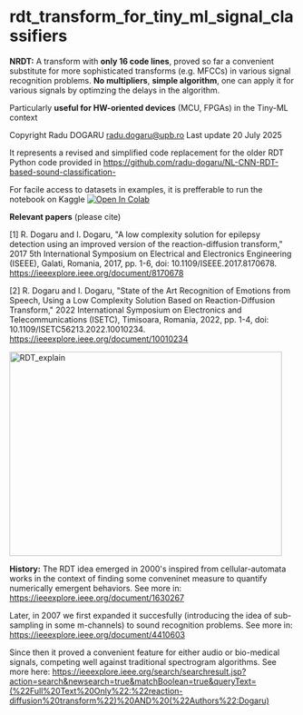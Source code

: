 # rdt_transform_for_tiny_ml_signal_classifiers
**NRDT:** A transform with **only 16 code lines**, proved so far a convenient substitute for more sophisticated transforms (e.g. MFCCs) in various signal recognition problems. 
**No multipliers**, **simple algorithm**, one can apply it for various signals by optimzing the delays in the algorithm. 

Particularly **useful for HW-oriented devices** (MCU, FPGAs) in the Tiny-ML context 

Copyright Radu DOGARU radu.dogaru@upb.ro 
Last update 20 July 2025 

It represents a revised and simplified code replacement for the older RDT Python code provided in https://github.com/radu-dogaru/NL-CNN-RDT-based-sound-classification- 

For facile access to datasets in  examples, it is prefferable to run the notebook on Kaggle
<a href="https://colab.research.google.com/github/radu-dogaru/rdt_transform_for_tiny_ml_signal_classifiers/blob/main/nrdt-2025.ipynb">
  <img src="https://colab.research.google.com/assets/colab-badge.svg" alt="Open In Colab"/>
</a>

**Relevant papers** (please cite)

[1] R. Dogaru and I. Dogaru, "A low complexity solution for epilepsy detection using an improved version of the reaction-diffusion transform," 2017 5th International Symposium on Electrical and Electronics Engineering (ISEEE), Galati, Romania, 2017, pp. 1-6, doi: 10.1109/ISEEE.2017.8170678.
https://ieeexplore.ieee.org/document/8170678  

[2] R. Dogaru and I. Dogaru, "State of the Art Recognition of Emotions from Speech, Using a Low Complexity Solution Based on Reaction-Diffusion Transform," 2022 International Symposium on Electronics and Telecommunications (ISETC), Timisoara, Romania, 2022, pp. 1-4, doi: 10.1109/ISETC56213.2022.10010234. 
https://ieeexplore.ieee.org/document/10010234

<img width="480" height="360" alt="RDT_explain" src="https://github.com/user-attachments/assets/2a6c6523-7a5d-4153-9dbc-569c8dc30f91" />

**History:** The RDT idea emerged in 2000's inspired from cellular-automata works in the context of finding some conveninet measure to quantify numerically emergent behaviors. See more in:  https://ieeexplore.ieee.org/document/1630267

Later, in 2007 we first expanded it succesfully (introducing the idea of sub-sampling in some m-channels) to sound recognition problems. See more in: https://ieeexplore.ieee.org/document/4410603 

Since then it proved a convenient feature for either audio or bio-medical signals, competing well against traditional spectrogram algorithms. See more here: https://ieeexplore.ieee.org/search/searchresult.jsp?action=search&newsearch=true&matchBoolean=true&queryText=(%22Full%20Text%20Only%22:%22reaction-diffusion%20transform%22)%20AND%20(%22Authors%22:Dogaru)  

